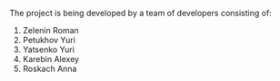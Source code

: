 The project is being developed by a team of developers consisting of:
1. Zelenin Roman
2. Petukhov Yuri
3. Yatsenko Yuri
4. Karebin Alexey
5. Roskach Anna
